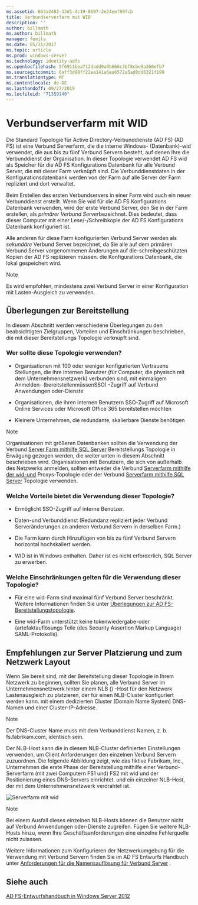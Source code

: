 ```yaml
---
ms.assetid: 663a2482-33d1-4c19-8607-2e24eef89fcb
title: Verbundserverfarm mit WID
description: ''
author: billmath
ms.author: billmath
manager: femila
ms.date: 05/31/2017
ms.topic: article
ms.prod: windows-server
ms.technology: identity-adfs
ms.openlocfilehash: 5f6911bea712dadd9a0b666c3bf8cbe9a260efb7
ms.sourcegitcommit: 6aff3d88ff22ea141a6ea6572a5ad8dd6321f199
ms.translationtype: MT
ms.contentlocale: de-DE
ms.lasthandoff: 09/27/2019
ms.locfileid: "71359140"
---
```

# <a name="federation-server-farm-using-wid"></a>Verbundserverfarm mit WID

Die Standard Topologie für Active Directory-Verbunddienste (AD FS) \(AD FS\) ist eine Verbund Serverfarm, die die interne Windows- \(Datenbank\)-wid verwendet, die aus bis zu fünf Verbund Servern besteht, auf denen Ihre die Verbunddienst der Organisation. In dieser Topologie verwendet AD FS wid als Speicher für die AD FS Konfigurations Datenbank für alle Verbund Server, die mit dieser Farm verknüpft sind. Die Verbunddienstdaten in der Konfigurationsdatenbank werden von der Farm auf alle Server der Farm repliziert und dort verwaltet.  
  
Beim Erstellen des ersten Verbundservers in einer Farm wird auch ein neuer Verbunddienst erstellt. Wenn Sie wid für die AD FS Konfigurations Datenbank verwenden, wird der erste Verbund Server, den Sie in der Farm erstellen, als *primärer Verbund Server*bezeichnet. Dies bedeutet, dass dieser Computer mit einer Lese\/-/Schreibkopie der AD FS Konfigurations Datenbank konfiguriert ist.  
  
Alle anderen für diese Farm konfigurierten Verbund Server werden als *sekundäre* Verbund Server bezeichnet, da Sie alle auf dem primären Verbund Server vorgenommenen Änderungen auf die\-schreibgeschützten Kopien der AD FS replizieren müssen. die Konfigurations Datenbank, die lokal gespeichert wird.  
  
> [!NOTE]  
> Es wird empfohlen, mindestens zwei Verbund Server in einer Konfiguration mit Lasten\-Ausgleich zu verwenden.  
  
## <a name="deployment-considerations"></a>Überlegungen zur Bereitstellung  
In diesem Abschnitt werden verschiedene Überlegungen zu den beabsichtigten Zielgruppen, Vorteilen und Einschränkungen beschrieben, die mit dieser Bereitstellungs Topologie verknüpft sind.  
  
### <a name="who-should-use-this-topology"></a>Wer sollte diese Topologie verwenden?  
  
-   Organisationen mit 100 oder weniger konfigurierten Vertrauens Stellungen, die ihre internen Benutzer \(für Computer, die physisch mit dem Unternehmensnetzwerk\) verbunden sind, mit einmaligem Anmelden\- \(bereitstellenmüssenSSO\) -Zugriff auf Verbund Anwendungen oder-Dienste  
  
-   Organisationen, die ihren internen Benutzern SSO-Zugriff auf Microsoft Online Services oder Microsoft Office 365 bereitstellen möchten  
  
-   Kleinere Unternehmen, die redundante, skalierbare Dienste benötigen  
  
> [!NOTE]  
> Organisationen mit größeren Datenbanken sollten die Verwendung der Verbund [Server Farm mithilfe SQL Server](Federation-Server-Farm-Using-SQL-Server.md) Bereitstellungs Topologie in Erwägung gezogen werden, die weiter unten in diesem Abschnitt beschrieben wird. Organisationen mit Benutzern, die sich von außerhalb des Netzwerks anmelden, sollten entweder die Verbund [Serverfarm mithilfe der wid-und](Federation-Server-Farm-Using-WID-and-Proxies.md) Proxys-Topologie oder der Verbund [Serverfarm mithilfe SQL Server](Federation-Server-Farm-Using-SQL-Server.md) Topologie verwenden.  
  
### <a name="what-are-the-benefits-of-using-this-topology"></a>Welche Vorteile bietet die Verwendung dieser Topologie?  
  
-   Ermöglicht SSO-Zugriff auf interne Benutzer.  
  
-   Daten-und Verbunddienst \(Redundanz repliziert jeder Verbund Serveränderungen an anderen Verbund Servern in derselben Farm.\)  
  
-   Die Farm kann durch Hinzufügen von bis zu fünf Verbund Servern horizontal hochskaliert werden.  
  
-   WID ist in Windows enthalten. Daher ist es nicht erforderlich, SQL Server zu erwerben.  
  
### <a name="what-are-the-limitations-of-using-this-topology"></a>Welche Einschränkungen gelten für die Verwendung dieser Topologie?  
  
-   Für eine wid-Farm sind maximal fünf Verbund Server beschränkt. Weitere Informationen finden Sie unter [Überlegungen zur AD FS-Bereitstellungstopologie](AD-FS-Deployment-Topology-Considerations.md).  
  
-   Eine wid-Farm unterstützt keine tokenwiedergabe-oder \(artefaktauflösungs Teile \(des Security Assertion Markup Language\) SAML-Protokolls\).  
  
## <a name="server-placement-and-network-layout-recommendations"></a>Empfehlungen zur Server Platzierung und zum Netzwerk Layout  
Wenn Sie bereit sind, mit der Bereitstellung dieser Topologie in Ihrem Netzwerk zu beginnen, sollten Sie planen, alle Verbund Server im Unternehmensnetzwerk hinter einem NLB \(\) -Host für den Netzwerk Lastenausgleich zu platzieren, der für einen NLB-Cluster konfiguriert werden kann. mit einem dedizierten Cluster \(Domain Name System\) DNS-Namen und einer Cluster-IP-Adresse.  
  
> [!NOTE]  
> Der DNS-Cluster Name muss mit dem Verbunddienst Namen, z. b. fs.fabrikam.com, identisch sein.  
  
Der NLB-Host kann die in diesem NLB-Cluster definierten Einstellungen verwenden, um Client Anforderungen den einzelnen Verbund Servern zuzuordnen. Die folgende Abbildung zeigt, wie das fiktive Fabrikam, Inc., Unternehmen die erste Phase der Bereitstellung mithilfe einer Verbund\-Serverfarm \(mit zwei Computern FS1 und\) FS2 mit wid und der Positionierung eines DNS-Servers einrichtet. und ein einzelner NLB-Host, der mit dem Unternehmensnetzwerk verdrahtet ist.  
  
![Serverfarm mit wid](media/FarmWID.gif)  
  
> [!NOTE]  
> Bei einem Ausfall dieses einzelnen NLB-Hosts können die Benutzer nicht auf Verbund Anwendungen oder-Dienste zugreifen. Fügen Sie weitere NLB-Hosts hinzu, wenn Ihre Geschäftsanforderungen eine einzelne Fehlerquelle nicht zulassen.  
  
Weitere Informationen zum Konfigurieren der Netzwerkumgebung für die Verwendung mit Verbund Servern finden Sie im AD FS Entwurfs Handbuch unter [Anforderungen für die Namensauflösung für Verbund Server](Name-Resolution-Requirements-for-Federation-Servers.md) .  
  
## <a name="see-also"></a>Siehe auch
[AD FS-Entwurfshandbuch in Windows Server 2012](AD-FS-Design-Guide-in-Windows-Server-2012.md)
